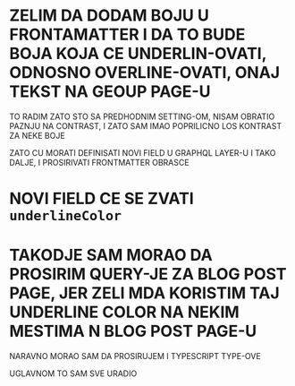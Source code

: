 # ZELIM DA DODAM BOJU U FRONTAMATTER I DA TO BUDE BOJA KOJA CE UNDERLIN-OVATI, ODNOSNO OVERLINE-OVATI, ONAJ TEKST NA GEOUP PAGE-U

TO RADIM ZATO STO SA PREDHODNIM SETTING-OM, NISAM OBRATIO PAZNJU NA CONTRAST, I ZATO SAM IMAO POPRILICNO LOS KONTRAST ZA NEKE BOJE

ZATO CU MORATI DEFINISATI NOVI FIELD U GRAPHQL LAYER-U I TAKO DALJE, I PROSIRIVATI FRONTMATTER OBRASCE

# NOVI FIELD CE SE ZVATI `underlineColor`

# TAKODJE SAM MORAO DA PROSIRIM QUERY-JE ZA BLOG POST PAGE, JER ZELI MDA KORISTIM TAJ UNDERLINE COLOR NA NEKIM MESTIMA N BLOG POST PAGE-U

NARAVNO MORAO SAM DA PROSIRUJEM I TYPESCRIPT TYPE-OVE

UGLAVNOM TO SAM SVE URADIO

